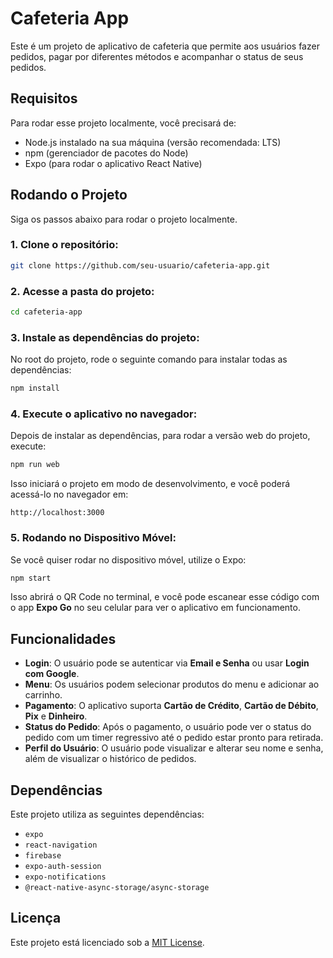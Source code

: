 # Cafeteria App

Este é um projeto de aplicativo de cafeteria que permite aos usuários fazer pedidos, pagar por diferentes métodos e acompanhar o status de seus pedidos.

## Requisitos

Para rodar esse projeto localmente, você precisará de:

- Node.js instalado na sua máquina (versão recomendada: LTS)
- npm (gerenciador de pacotes do Node)
- Expo (para rodar o aplicativo React Native)

## Rodando o Projeto

Siga os passos abaixo para rodar o projeto localmente.

### 1. Clone o repositório:

```bash
git clone https://github.com/seu-usuario/cafeteria-app.git
```

### 2. Acesse a pasta do projeto:

```bash
cd cafeteria-app
```

### 3. Instale as dependências do projeto:

No root do projeto, rode o seguinte comando para instalar todas as dependências:

```bash
npm install
```

### 4. Execute o aplicativo no navegador:

Depois de instalar as dependências, para rodar a versão web do projeto, execute:

```bash
npm run web
```

Isso iniciará o projeto em modo de desenvolvimento, e você poderá acessá-lo no navegador em:

```
http://localhost:3000
```

### 5. Rodando no Dispositivo Móvel:

Se você quiser rodar no dispositivo móvel, utilize o Expo:

```bash
npm start
```

Isso abrirá o QR Code no terminal, e você pode escanear esse código com o app **Expo Go** no seu celular para ver o aplicativo em funcionamento.

## Funcionalidades

- **Login**: O usuário pode se autenticar via **Email e Senha** ou usar **Login com Google**.
- **Menu**: Os usuários podem selecionar produtos do menu e adicionar ao carrinho.
- **Pagamento**: O aplicativo suporta **Cartão de Crédito**, **Cartão de Débito**, **Pix** e **Dinheiro**.
- **Status do Pedido**: Após o pagamento, o usuário pode ver o status do pedido com um timer regressivo até o pedido estar pronto para retirada.
- **Perfil do Usuário**: O usuário pode visualizar e alterar seu nome e senha, além de visualizar o histórico de pedidos.

## Dependências

Este projeto utiliza as seguintes dependências:

- `expo`
- `react-navigation`
- `firebase`
- `expo-auth-session`
- `expo-notifications`
- `@react-native-async-storage/async-storage`

## Licença

Este projeto está licenciado sob a [MIT License](LICENSE).
